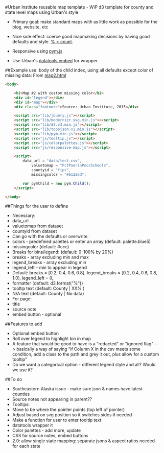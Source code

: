 #Urban Institute reusable map template - WIP
d3 template for county and state level maps using Urban's style
* Primary goal: make standard maps with as little work as possible for the blog, website, etc
* Nice side effect: coerce good mapmaking decisions by having good defaults and style. [% > count](https://xkcd.com/1138/).

* Responsive using [pym.js](https://github.com/nprapps/pym.js)
* Use Urban's [datatools embed](https://github.com/UrbanInstitute/datatools-embed) for wrapper

##Example use: body of the child index, using all defaults except color of missing data:
From [map2.html](/map2.html)
```html
<body>

    <h2>Map #2 with custom missing color</h2>
    <div id="legend"></div>
    <div id="map"></div>
    <div class="footnote">Source: Urban Institute, 2015</div>

    <script src="lib/jquery.js"></script>
    <script src="lib/modernizr.svg.min.js"></script>
    <script src="lib/d3.v3.min.js"></script>
    <script src="lib/topojson.v1.min.js"></script>
    <script src="lib/pym.min.js"></script>
    <script src="js/tooltip.js"></script>
    <script src="js/colorpalettes.js"></script>
    <script src="js/responsive-map.js"></script>

    <script>
        data_url = "data/test.csv",
            valuetomap = "PctPoorinPoorSchools",
            countyid = "fips",
            missingcolor = "#b12a6d";

        var pymChild = new pym.Child();
    </script>

</body>
```

##Things for the user to define
* Necessary:
 * data_url
 * valuetomap from dataset
 * countyid from dataset
* Can go with the defaults or overwrite:
 * colors - predefined palettes or enter an array (default: palette.blue5)
 * missingcolor (default: #ccc)
 * Breaks for bins/legend: (default: 0-100% by 20%)
  * breaks - array excluding min and max
  * legend_breaks - array excluding min
  * legend_left - min to appear in legend
  * Default: breaks = [0.2, 0.4, 0.6, 0.8], legend_breaks = [0.2, 0.4, 0.6, 0.8, 1.0], legend_left = 0,
 * formatter (default: d3.format("%"))
 * tooltip text (default: County | XX% )
 * N/A text (default: County | No data)
* For page:
 * title
 * source note
 * embed button - optional

##Features to add
* Optional embed button
* Roll over legend to highlight bin in map
* A feature that would be good to have is a "redacted" or "ignored flag" --> basically a way of saying "if Column X in the csv meets some condition, add a class to the path and grey it out, plus allow for a custom tooltip"
* Do we want a categorical option - different legend style and all? Would we use it?

##To do
* Southeastern Alaska issue - make sure json & names have latest counties
* Source notes not appearing in parent??
* Tooltips:
 * Move to be where the pointer points (top left of pointer)
 * Adjust based on svg position so it switches sides if needed
 * Make a function for user to enter tooltip text
* datatools wrapper it
* Color palettes - add more, update
* CSS for source notes, embed buttons
* 2.0: allow single state mapping: separate jsons & aspect ratios needed for each state
